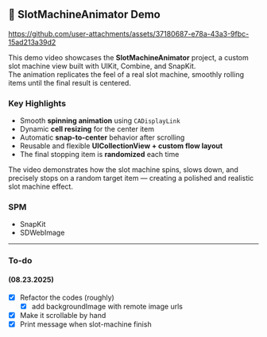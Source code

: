 ## 🎰 SlotMachineAnimator Demo

https://github.com/user-attachments/assets/37180687-e78a-43a3-9fbc-15ad213a39d2

This demo video showcases the **SlotMachineAnimator** project, a custom slot machine view built with UIKit, Combine, and SnapKit.  
The animation replicates the feel of a real slot machine, smoothly rolling items until the final result is centered.

### Key Highlights
- Smooth **spinning animation** using `CADisplayLink`
- Dynamic **cell resizing** for the center item
- Automatic **snap-to-center** behavior after scrolling
- Reusable and flexible **UICollectionView + custom flow layout**
- The final stopping item is **randomized** each time

The video demonstrates how the slot machine spins, slows down, and precisely stops on a random target item — creating a polished and realistic slot machine effect.

### SPM
- SnapKit
- SDWebImage

---

### To-do

#### (08.23.2025)
- [x] Refactor the codes (roughly)
  - [x] add backgroundImage with remote image urls
- [x] Make it scrollable by hand
- [x] Print message when slot-machine finish
